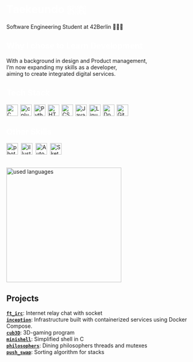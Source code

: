 <h1 align="left"><span style="color: white;">Taekeundo 🇰🇷</span></h1>
Software Engineering Student at 42Berlin 🧑🏻‍💻

<h2 align="left"><span style="color: white;">Why I chose to Learn Development</h2>
With a background in design and Product management,<br>
I’m now expanding my skills as a developer,<br>
aiming to create integrated digital services.

<h2 align="left"><span style="color: white;">Tech Stack</span></h2>
<div style="display: flex; flex-wrap: wrap; gap: 6px; align-items: center;">
  <img src="https://profilinator.rishav.dev/skills-assets/c-original.svg" alt="C" width="30" height="30"/>
  <img src="https://profilinator.rishav.dev/skills-assets/cplusplus-original.svg" alt="cplusplus" width="30" height="30"/>
  <img src="https://profilinator.rishav.dev/skills-assets/python-original.svg" alt="Python" height="30"/>
  <img src="https://profilinator.rishav.dev/skills-assets/html5-original-wordmark.svg" alt="HTML5" height="30" width="30"/>
  <img src="https://profilinator.rishav.dev/skills-assets/css3-original-wordmark.svg" alt="CSS3" height="30" width="30"/>
  <img src="https://profilinator.rishav.dev/skills-assets/javascript-original.svg" alt="JavaScript" height="30"/>
  <img src="https://profilinator.rishav.dev/skills-assets/linux-original.svg" alt="Linux" height="30"/>
  <img src="https://profilinator.rishav.dev/skills-assets/docker-original-wordmark.svg" alt="Docker" height="30"/>
  <img src="https://github.githubassets.com/images/modules/logos_page/GitHub-Mark.png" alt="GitHub" height="30"/>
</div>

<h2 align="left"><span style="color: white;">Other Skills</span></h2>
<div style="display: flex; flex-wrap: wrap; gap: 8px; align-items: center;">
  <img src="https://profilinator.rishav.dev/skills-assets/photoshop-plain.svg" 
    alt="photoshop" height="30"/>
  <img src="https://profilinator.rishav.dev/skills-assets/adobe_illustrator-icon.svg" 
    alt="illustrator" height="30"/>
  <img src="https://www.weltenbauer.com/images/Produkt_Bilder/autodesk-autocad-product-icon-1282x.png" alt="AutoCAD" height="30"/>
  <img src="https://uxwing.com/wp-content/themes/uxwing/download/brands-and-social-media/sketchup-icon.png" alt="SketchUp" height="30"/>
</div>

<br>
<div align="left">
  <br/>
  <img src="https://github-readme-stats.vercel.app/api/top-langs/?username=Taekeundo&hide=roff&count_private=true&disable_animations=false&theme=tokyonight&locale=en&hide_border=false" height="300" alt="used languages"  />
  <br/>
</div>

## Projects <br/>
  [**`ft_irc`**](https://github.com/Taekeundo/42berlin/tree/main/Circle_05/ft_irc): Internet relay chat with socket<br>
  [**`inception`**](https://github.com/Taekeundo/42berlin/tree/main/Circle_05/Inception): Infrastructure built with containerized services using Docker Compose.<br>
  [**`cub3D`**](https://github.com/Taekeundo/42berlin/tree/main/Circle_04/cub3d): 3D-gaming program<br>
  [**`minishell`**](https://github.com/Taekeundo/minishell): Simplified shell in C<br>
  [**`philosophers`**](https://github.com/Taekeundo/42berlin/tree/main/Circle_03/Philosophers): Dining philosophers threads and mutexes<br>
  [**`push_swap`**](https://github.com/Taekeundo/42berlin/tree/main/Circle_02/push_swap): Sorting algorithm for stacks<br>
